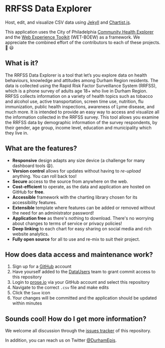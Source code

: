 # RRFSS Data Explorer

Host, edit, and visualize CSV data using [Jekyll](https://jekyllrb.com) and [Chartist.js](https://gionkunz.github.io/chartist-js/).

This application uses the City of Philadelphia [Community Health Explorer](https://healthexplorer.phila.gov) and the [Web Experience Toolkit](https://wet-boew.github.io) (WET-BOEW) as a framework. We appreciate the combined effort of the contributors to each of these projects. :clap: :smiley:

## What is it?

The RRFSS Data Explorer is a tool that let’s you explore data on health behaviours, knowledge and attitudes among Durham Region residents. The data is collected using the Rapid Risk Factor Surveillance System (RRFSS), which is a phone survey of adults age 18+ who live in Durham Region. RRFSS collects information on a variety of health topics such as tobacco and alcohol use, active transportation, screen time use, nutrition, flu immunization, public health inspections, awareness of Lyme disease, and much more. It is intended to provide an easy way to access and visualize all the information collected in the RRFSS survey. This tool allows you examine the RRFSS data by demographic information of the survey respondents, by their gender, age group, income level, education and municipality which they live in.

## What are the features?

* **Responsive** design adapts any size device (a challenge for many dashboard tools :weary:).
* **Version control** allows for updates without having to _re-upload_ anything. You can roll back too!
* **Secure** access to the source from anywhere on the web.
* **Cost-efficient** to operate, as the data and application are hosted on GitHub for **free**.
* **Accessible** framework with the charting library chosen for its accessibility features.
* **Extensible** template where features can be added or removed without the need for an administrator password! 
* **Application free** as there's nothing to download. There's no worrying about changes to terms of service or privacy policies!
* **Deep linking** to each chart for easy sharing on social media and rich website analytics.
* **Fully open source** for all to use and re-mix to suit their project.

## How does data access and maintenance work?

1. Sign up for a [GitHub](https://github.com) account
2. Have yourself added to the [DataUsers](https://github.com/orgs/DurhamRegionHARP/teams/datausers) team to grant commit access to this repository
3. Login to [prose.io](https://prose.io) via your GitHub account and select this repository
4. Navigate to the correct `.csv` file and make edits
5. Click the `Save` icon
6. Your changes will be committed and the application should be updated within minutes

## Sounds cool! How do I get more information?

We welcome all discussion through the [issues tracker](https://github.com/DurhamRegionHARP/RRFSS-data-explorer/issues) of this repository.

In addition, you can reach us on Twitter [@DurhamEpis](https://twitter.com/DurhamEpis).

